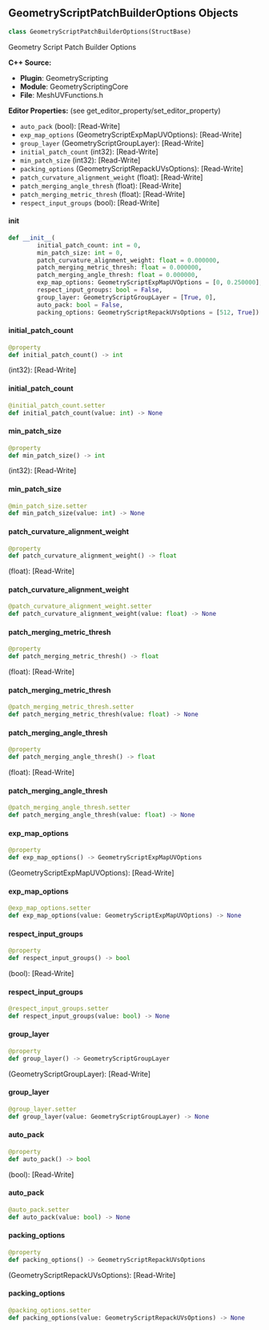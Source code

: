 ## GeometryScriptPatchBuilderOptions Objects

```python
class GeometryScriptPatchBuilderOptions(StructBase)
```

Geometry Script Patch Builder Options

**C++ Source:**

- **Plugin**: GeometryScripting
- **Module**: GeometryScriptingCore
- **File**: MeshUVFunctions.h

**Editor Properties:** (see get_editor_property/set_editor_property)

- ``auto_pack`` (bool):  [Read-Write]
- ``exp_map_options`` (GeometryScriptExpMapUVOptions):  [Read-Write]
- ``group_layer`` (GeometryScriptGroupLayer):  [Read-Write]
- ``initial_patch_count`` (int32):  [Read-Write]
- ``min_patch_size`` (int32):  [Read-Write]
- ``packing_options`` (GeometryScriptRepackUVsOptions):  [Read-Write]
- ``patch_curvature_alignment_weight`` (float):  [Read-Write]
- ``patch_merging_angle_thresh`` (float):  [Read-Write]
- ``patch_merging_metric_thresh`` (float):  [Read-Write]
- ``respect_input_groups`` (bool):  [Read-Write]

<a id="unreal.GeometryScriptPatchBuilderOptions.__init__"></a>

#### __init__

```python
def __init__(
        initial_patch_count: int = 0,
        min_patch_size: int = 0,
        patch_curvature_alignment_weight: float = 0.000000,
        patch_merging_metric_thresh: float = 0.000000,
        patch_merging_angle_thresh: float = 0.000000,
        exp_map_options: GeometryScriptExpMapUVOptions = [0, 0.250000],
        respect_input_groups: bool = False,
        group_layer: GeometryScriptGroupLayer = [True, 0],
        auto_pack: bool = False,
        packing_options: GeometryScriptRepackUVsOptions = [512, True]) -> None
```

<a id="unreal.GeometryScriptPatchBuilderOptions.initial_patch_count"></a>

#### initial_patch_count

```python
@property
def initial_patch_count() -> int
```

(int32):  [Read-Write]

<a id="unreal.GeometryScriptPatchBuilderOptions.initial_patch_count"></a>

#### initial_patch_count

```python
@initial_patch_count.setter
def initial_patch_count(value: int) -> None
```

<a id="unreal.GeometryScriptPatchBuilderOptions.min_patch_size"></a>

#### min_patch_size

```python
@property
def min_patch_size() -> int
```

(int32):  [Read-Write]

<a id="unreal.GeometryScriptPatchBuilderOptions.min_patch_size"></a>

#### min_patch_size

```python
@min_patch_size.setter
def min_patch_size(value: int) -> None
```

<a id="unreal.GeometryScriptPatchBuilderOptions.patch_curvature_alignment_weight"></a>

#### patch_curvature_alignment_weight

```python
@property
def patch_curvature_alignment_weight() -> float
```

(float):  [Read-Write]

<a id="unreal.GeometryScriptPatchBuilderOptions.patch_curvature_alignment_weight"></a>

#### patch_curvature_alignment_weight

```python
@patch_curvature_alignment_weight.setter
def patch_curvature_alignment_weight(value: float) -> None
```

<a id="unreal.GeometryScriptPatchBuilderOptions.patch_merging_metric_thresh"></a>

#### patch_merging_metric_thresh

```python
@property
def patch_merging_metric_thresh() -> float
```

(float):  [Read-Write]

<a id="unreal.GeometryScriptPatchBuilderOptions.patch_merging_metric_thresh"></a>

#### patch_merging_metric_thresh

```python
@patch_merging_metric_thresh.setter
def patch_merging_metric_thresh(value: float) -> None
```

<a id="unreal.GeometryScriptPatchBuilderOptions.patch_merging_angle_thresh"></a>

#### patch_merging_angle_thresh

```python
@property
def patch_merging_angle_thresh() -> float
```

(float):  [Read-Write]

<a id="unreal.GeometryScriptPatchBuilderOptions.patch_merging_angle_thresh"></a>

#### patch_merging_angle_thresh

```python
@patch_merging_angle_thresh.setter
def patch_merging_angle_thresh(value: float) -> None
```

<a id="unreal.GeometryScriptPatchBuilderOptions.exp_map_options"></a>

#### exp_map_options

```python
@property
def exp_map_options() -> GeometryScriptExpMapUVOptions
```

(GeometryScriptExpMapUVOptions):  [Read-Write]

<a id="unreal.GeometryScriptPatchBuilderOptions.exp_map_options"></a>

#### exp_map_options

```python
@exp_map_options.setter
def exp_map_options(value: GeometryScriptExpMapUVOptions) -> None
```

<a id="unreal.GeometryScriptPatchBuilderOptions.respect_input_groups"></a>

#### respect_input_groups

```python
@property
def respect_input_groups() -> bool
```

(bool):  [Read-Write]

<a id="unreal.GeometryScriptPatchBuilderOptions.respect_input_groups"></a>

#### respect_input_groups

```python
@respect_input_groups.setter
def respect_input_groups(value: bool) -> None
```

<a id="unreal.GeometryScriptPatchBuilderOptions.group_layer"></a>

#### group_layer

```python
@property
def group_layer() -> GeometryScriptGroupLayer
```

(GeometryScriptGroupLayer):  [Read-Write]

<a id="unreal.GeometryScriptPatchBuilderOptions.group_layer"></a>

#### group_layer

```python
@group_layer.setter
def group_layer(value: GeometryScriptGroupLayer) -> None
```

<a id="unreal.GeometryScriptPatchBuilderOptions.auto_pack"></a>

#### auto_pack

```python
@property
def auto_pack() -> bool
```

(bool):  [Read-Write]

<a id="unreal.GeometryScriptPatchBuilderOptions.auto_pack"></a>

#### auto_pack

```python
@auto_pack.setter
def auto_pack(value: bool) -> None
```

<a id="unreal.GeometryScriptPatchBuilderOptions.packing_options"></a>

#### packing_options

```python
@property
def packing_options() -> GeometryScriptRepackUVsOptions
```

(GeometryScriptRepackUVsOptions):  [Read-Write]

<a id="unreal.GeometryScriptPatchBuilderOptions.packing_options"></a>

#### packing_options

```python
@packing_options.setter
def packing_options(value: GeometryScriptRepackUVsOptions) -> None
```

<a id="unreal.GeometryScriptXAtlasOptions"></a>